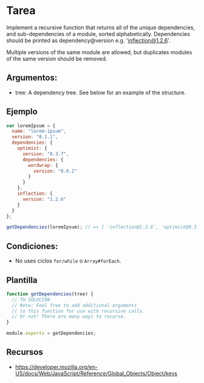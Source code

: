 # Tarea

Implement a recursive function that returns all of the unique dependencies, and sub-dependencies of a module, sorted alphabetically. Dependencies should be printed as dependency@version e.g. 'inflection@1.2.6'.

Multiple versions of the same module are allowed, but duplicates modules of the same version should be removed.

## Argumentos:

- tree: A dependency tree. See below for an example of the structure.

## Ejemplo

```js
var loremIpsum = {
  name: "lorem-ipsum",
  version: "0.1.1",
  dependencies: {
    optimist: {
      version: "0.3.7",
      dependencies: {
        wordwrap: {
          version: "0.0.2"
        }
      }
    },
    inflection: {
      version: "1.2.6"
    }
  }
};

getDependencies(loremIpsum); // => [ 'inflection@1.2.6', 'optimist@0.3.7', 'wordwrap@0.0.2' ]
```

## Condiciones:

- No uses ciclos `for/while` o `Array#forEach`.

## Plantilla

```js
function getDependencies(tree) {
  // TU SOLUCIÓN
  // Note: Feel free to add additional arguments
  // to this function for use with recursive calls.
  // Or not! There are many ways to recurse.
}

module.exports = getDependencies;
```

## Recursos

- https://developer.mozilla.org/en-US/docs/Web/JavaScript/Reference/Global_Objects/Object/keys
